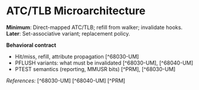 ﻿# ATC/TLB Microarchitecture

**Minimum**: Direct-mapped ATC/TLB; refill from walker; invalidate hooks.
**Later**: Set-associative variant; replacement policy.

**Behavioral contract**
- Hit/miss, refill, attribute propagation  [^68030-UM]
- PFLUSH variants: what must be invalidated  [^68030-UM], [^68040-UM]
- PTEST semantics (reporting, MMUSR bits)  [^PRM], [^68030-UM]

*References:* [^68030-UM] [^68040-UM] [^PRM]
